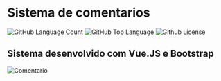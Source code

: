 <h1>Sistema de comentarios</h1>

<img alt="GitHub Language Count" src="https://img.shields.io/github/languages/count/MarcoantonioCaldeira/Sistema-de-comentarios" /> <img alt="GitHub Top Language" src="https://img.shields.io/github/languages/top/MarcoantonioCaldeira/Sistema-de-comentarios" /> <img alt="Github License" src="https://img.shields.io/github/license/MarcoantonioCaldeira/Sistema-de-comentarios" />

<h2>Sistema desenvolvido com Vue.JS e Bootstrap</h2>

![Comentario](https://github.com/MarcoantonioCaldeira/Sistema-de-Comentarios/assets/88919003/d2899b56-9173-49ea-b0a1-79fc876fd5e7)

